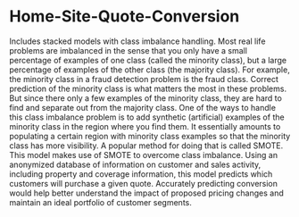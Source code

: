 # Home-Site-Quote-Conversion
Includes stacked models with class imbalance handling.
Most real life problems are imbalanced in the sense that you only have a small percentage of examples of one class (called the minority class), but a large percentage of examples of the other class (the majority class). For example, the minority class in a fraud detection problem is the fraud class. Correct prediction of the minority class is what matters the most in these problems. But since there only a few examples of the minority class, they are hard to find and separate out from the majority class. One of the ways to handle this class imbalance problem is to add synthetic (artificial) examples of the minority class in the region where you find them. It essentially amounts to populating a certain region with minority class examples so that the minority class has more visibility. A popular method for doing that is called SMOTE. This model makes use of SMOTE to overcome class imbalance.
Using an anonymized database of information on customer and sales activity, including property and coverage information, this model predicts which customers will purchase a given quote. Accurately predicting conversion would help better understand the impact of proposed pricing changes and maintain an ideal portfolio of customer segments. 
